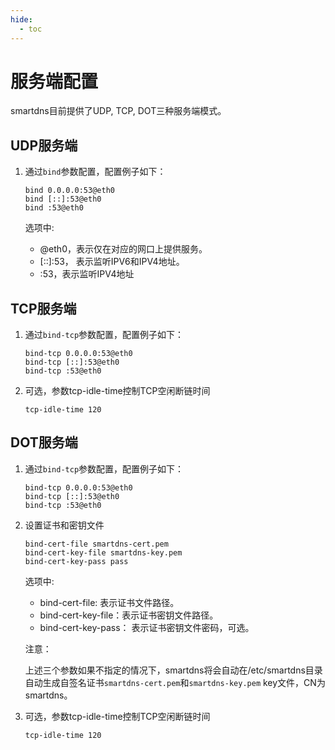 ```yaml
---
hide:
  - toc
---
```


# 服务端配置

smartdns目前提供了UDP, TCP, DOT三种服务端模式。

## UDP服务端

1. 通过`bind`参数配置，配置例子如下：

    ```shell
    bind 0.0.0.0:53@eth0
    bind [::]:53@eth0
    bind :53@eth0
    ```

    选项中:

    * @eth0，表示仅在对应的网口上提供服务。
    * [::]:53， 表示监听IPV6和IPV4地址。
    * :53，表示监听IPV4地址

## TCP服务端

1. 通过`bind-tcp`参数配置，配置例子如下：

    ```shell
    bind-tcp 0.0.0.0:53@eth0
    bind-tcp [::]:53@eth0
    bind-tcp :53@eth0
    ```

1. 可选，参数tcp-idle-time控制TCP空闲断链时间

    ```shell
    tcp-idle-time 120
    ```

## DOT服务端

1. 通过`bind-tcp`参数配置，配置例子如下：

    ```shell
    bind-tcp 0.0.0.0:53@eth0
    bind-tcp [::]:53@eth0
    bind-tcp :53@eth0

    ```

1. 设置证书和密钥文件

    ```shell
    bind-cert-file smartdns-cert.pem
    bind-cert-key-file smartdns-key.pem
    bind-cert-key-pass pass
    ```

    选项中:

    * bind-cert-file: 表示证书文件路径。
    * bind-cert-key-file：表示证书密钥文件路径。
    * bind-cert-key-pass： 表示证书密钥文件密码，可选。

    注意：

    上述三个参数如果不指定的情况下，smartdns将会自动在/etc/smartdns目录自动生成自签名证书`smartdns-cert.pem`和`smartdns-key.pem` key文件，CN为smartdns。

1. 可选，参数tcp-idle-time控制TCP空闲断链时间

    ```shell
    tcp-idle-time 120
    ```
